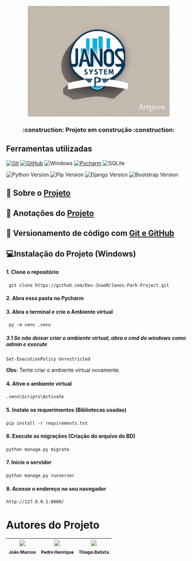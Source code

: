 <p align="center">
<img alt="Logo" height="300" src="https://github.com/Dev-JoaoM/Janos-Park-Project/blob/master/_referencia/img/Logo%20editado.png"/>
</p>

<h3 align="center"> 
    :construction:  Projeto em construção  :construction:
</h3>


## Ferramentas utilizadas

[![Git](https://img.shields.io/badge/Git-E44C30?style=for-the-badge&logo=git&logoColor=fff)](https://git-scm.com/doc) 
[![GitHub](https://img.shields.io/badge/GitHub-000?style=for-the-badge&logo=github&logoColor=fff)](https://docs.github.com/pt)
![Windows](https://img.shields.io/badge/Windows-000?style=for-the-badge&logo=windows&logoColor=2CA5E0)
[![Pycharm](https://img.shields.io/badge/PyCharm-gray.svg?&style=for-the-badge&logo=PyCharm&logoColor=green)](https://www.jetbrains.com/pt-br/pycharm/)
![SQLite](https://img.shields.io/badge/SQLite-fff?style=for-the-badge&logo=sqlite&logoColor=07405E)

![Python Version](https://img.shields.io/badge/Python-v3.12.2-blue?logo=python)
![Pip Version](https://img.shields.io/badge/Pip_Install-v24.0-yellow?)
![Django Version](https://img.shields.io/badge/Django-v5.0.6-green?logo=django&logoColor=green)
![Bootstrap Version](https://img.shields.io/badge/Bootstrap_5-v2.1-purple?logo=bootstrap&logoColor=purple)


<!-- # :hammer: Funcionalidades do projeto

- `Funcionalidade 1`: descrição da funcionalidade 1
- `Funcionalidade 2`: descrição da funcionalidade 2
- `Funcionalidade 2a`: descrição da funcionalidade 2a relacionada à funcionalidade 2
- `Funcionalidade 3`: descrição da funcionalidade 3
-->


## 📢 Sobre o [Projeto](https://github.com/Dev-JoaoM/Janos-Park-Project/blob/master/_referencia/Sobre%20o%20Projeto.md)

## 📝 Anotações do [Projeto](https://github.com/Dev-JoaoM/Janos-Park-Project/blob/master/_referencia/janos_notes.md)

## 📜 Versionamento de código com [Git e GitHub](https://github.com/Dev-JoaoM/Versionamento-com-Git-e-GitHub/tree/master)

##  💻Instalação do Projeto (Windows)

#### 1. Clone o repositório
   ```
    git clone https://github.com/Dev-JoaoM/Janos-Park-Project.git
   ```

#### 2. Abra essa pasta no Pycharm 

#### 3. Abra o terminal e crie o Ambiente virtual
   ```
    py -m venv .venv
   ```

##### 3.1 Se não deixar criar o ambiente virtual, abra o cmd do windows como admin e execute
   ```
   Set-ExecutionPolicy Unrestricted
   ```
**Obs:** Tente criar o ambiente virtual novamente.

#### 4. Ative o ambiente virtual
   ```	
   .venv\Scripts\Activate
   ```

#### 5. Instale os requerimentos (Bibliotecas usadas)
```
pip install -r requirements.txt
```

#### 6. Execute as migrações (Criação do arquivo do BD)
  ```
  python manage.py migrate
  ```

#### 7. Inicie o servidor
  ```
  python manage.py runserver
  ```
#### 8. Acesse o endereço no seu navegador
```
http://127.0.0.1:8000/
```

# Autores do Projeto

| [<img loading="lazy" src="https://avatars.githubusercontent.com/u/140906032?v=4" width=115><br><sub>João Marcos</sub>](https://github.com/Dev-JoaoM) |  [<img loading="lazy" src="https://avatars.githubusercontent.com/u/91342788?v=4" width=115><br><sub>Pedro Henrique</sub>](https://github.com/pedrohriquefs) | [<img loading="lazy" src="https://avatars.githubusercontent.com/u/99366619?v=4" width=115><br><sub>Thiago Batixta</sub>](https://github.com/TiagoBatixta) |
| :---: | :---: | :---: |